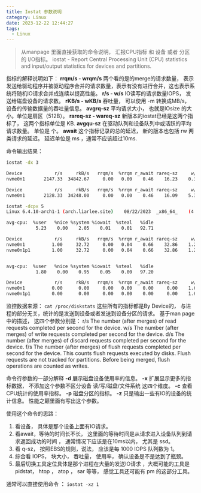 ```yaml
---
title: Iostat 参数说明
category: Linux
date: 2023-12-22 12:44:27
tags:
  - Linux
---
```


> 从manpage 里面直接获取的命令说明， 汇报CPU指标 和 设备 或者 分区 的 I/O指标。 
       iostat - Report Central Processing Unit (CPU) statistics and input/output statistics for devices and partitions.

指标的解释说明如下： 
**rrqm/s - wrqm/s**  两个看的是的merge的请求数量， 表示发送给驱动程序并被驱动程序合并的请求数量，表示有没有进行合并，这也表示系统将随机IO请求合并成连续以提高性能。 
**r/s - w/s**  IO读写的请求数量IOPS， 发送给磁盘设备的请求数。
**rKB/s - wKB/s** 吞吐量， 可以使用 -m 转换成MB/s， 设备的传输数据量的吞吐量信息。 
**avgrq-sz**  平均请求大小， 也就是IOsize 的大小。单位是扇区（512B）。
**rareq-sz -  wareq-sz** 新版本的iostat已经是这两个指标了， 这两个指标单位是 KB.
**avgqu-sz**  在驱动队列和设备队列中或活跃的平均请求数量。 单位是 个。
**await** 这个指标记录的总的延迟， 新的版本也包括 rw 两类请求的延迟。 延迟单位是 ms ，通常不应该超过10ms.

命令输出结果：

```bash
iostat -dx 3

Device            r/s     rkB/s   rrqm/s  %rrqm r_await rareq-sz     w/s     wkB/s   wrqm/s  %wrqm w_await wareq-sz     d/s     dkB/s   drqm/s  %drqm d_await dareq-sz     f/s f_await  aqu-sz  %util
nvme0n1       2147.33  34842.67     0.00   0.00    0.46    16.23    0.33      1.33     0.00   0.00    1.00     4.00    0.00      0.00     0.00   0.00    0.00     0.00    0.00    0.00    1.00 100.00

Device            r/s     rkB/s   rrqm/s  %rrqm r_await rareq-sz     w/s     wkB/s   wrqm/s  %wrqm w_await wareq-sz     d/s     dkB/s   drqm/s  %drqm d_await dareq-sz     f/s f_await  aqu-sz  %util
nvme0n1       2128.33  34248.00     0.00   0.00    0.46    16.09    5.33     49.83     1.33  20.00    0.94     9.34    0.00      0.00     0.00   0.00    0.00     0.00    0.00    0.00    0.99  99.87

iostat -dcpx 5
Linux 6.4.10-arch1-1 (arch.liarlee.site) 	08/22/2023 	_x86_64_	(4 CPU)

avg-cpu:  %user   %nice %system %iowait  %steal   %idle
           5.23    0.00    2.05    0.01    0.01   92.71

Device            r/s     rkB/s   rrqm/s  %rrqm r_await rareq-sz     w/s     wkB/s   wrqm/s  %wrqm w_await wareq-sz     d/s     dkB/s   drqm/s  %drqm d_await dareq-sz     f/s f_await  aqu-sz  %util
nvme0n1          1.00     32.72     0.00   0.04    0.66    32.86    1.24     23.27     0.18  12.62    0.99    18.79    0.00      0.00     0.00   0.00    0.00     0.00    0.00    0.00    0.00   0.18
nvme0n1p1        1.00     32.72     0.00   0.04    0.66    32.86    1.24     23.27     0.18  12.62    0.99    18.79    0.00      0.00     0.00   0.00    0.00     0.00    0.00    0.00    0.00   0.18


avg-cpu:  %user   %nice %system %iowait  %steal   %idle
           1.80    0.00    0.95    0.05    0.00   97.20

Device            r/s     rkB/s   rrqm/s  %rrqm r_await rareq-sz     w/s     wkB/s   wrqm/s  %wrqm w_await wareq-sz     d/s     dkB/s   drqm/s  %drqm d_await dareq-sz     f/s f_await  aqu-sz  %util
nvme0n1          0.00      0.00     0.00   0.00    0.00     0.00    1.60     10.40     0.00   0.00    0.62     6.50    0.00      0.00     0.00   0.00    0.00     0.00    0.00    0.00    0.00   0.32
nvme0n1p1        0.00      0.00     0.00   0.00    0.00     0.00    1.60     10.40     0.00   0.00    0.62     6.50    0.00      0.00     0.00   0.00    0.00     0.00    0.00    0.00    0.00   0.34
```

监控数据来源： `cat /proc/diskstats` 
这些所有的指标都是By Device的， 与进程的部分无关，统计的是发送到设备或者发送到设备分区的请求。 
基于man page 中的描述， 这四个参数分别是： 
     r/s    The number (after merges) of read requests completed per second for the device.
     w/s    The number (after merges) of write requests completed per second for the device.
     d/s    The number (after merges) of discard requests completed per second for the device.
     f/s    The number (after merges) of flush requests completed per second for the device.  This counts flush requests executed by disks. Flush requests are not tracked for partitions.  Before being merged, flush operations are counted as writes.

命令行参数的一部分解释
**-d** 展示磁盘设备使用率的信息。 
**-x** 扩展显示更多的指标数据， 不添加这个参数不区分设备 读/写/磁盘/文件系统 这四个维度。
**-c** 查看CPU统计的使用率指标。 
**-p** 磁盘分区的指标。 
**-z** 只是输出一些有IO的设备的统计信息。 性能之巅里面有写出这个参数。 

使用这个命令的思路： 
1. 看设备， 具体是那个设备上面有IO请求。
2. 看await，等待的时间长不长， 这里面的等待时间是从请求进入设备队列到请求返回成功的时间 ， 通常情况下应该是在10ms以内， 尤其是 ssd。
3. 看 q-sz， 按照EBS的规则，说法， 应该是每 1000 IOPS 队列数为 1。 
4. 综合看 IOPS， 块大小， 吞吐量，  使用率， 确认设备是不是达到了瓶颈。 
5. 最后切换工具定位具体是那个进程在大量的发送IO请求 ，大概可能的工具是 pidstat， htop ， atop ， sar 等等， 感觉工具还可能有 pm 的这部分工具。

通常可以直接使用命令 ： `iostat -xz 1` 
